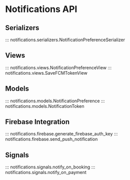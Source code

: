 # Notifications API

## Serializers

::: notifications.serializers.NotificationPreferenceSerializer

## Views

::: notifications.views.NotificationPreferenceView
::: notifications.views.SaveFCMTokenView

## Models

::: notifications.models.NotificationPreference
::: notifications.models.NotificationToken

## Firebase Integration

::: notifications.firebase.generate_firebase_auth_key
::: notifications.firebase.send_push_notification

## Signals

::: notifications.signals.notify_on_booking
::: notifications.signals.notify_on_payment